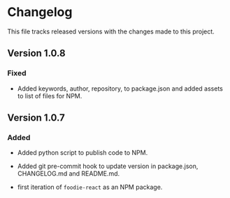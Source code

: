 # Changelog

This file tracks released versions with the changes made to this project.

## Version 1.0.8

### Fixed

- Added keywords, author, repository, to package.json and added assets to list of files for NPM.

## Version 1.0.7

### Added

- Added python script to publish code to NPM.
- Added git pre-commit hook to update version in package.json, CHANGELOG.md and README.md.

- first iteration of `foodie-react` as an NPM package.
